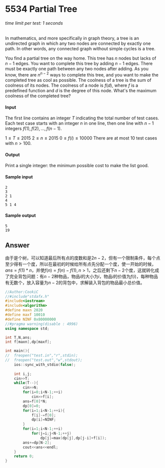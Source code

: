 # 5534 Partial Tree

###### time limit per test: 1 seconds

In mathematics, and more specifically in graph theory, a tree is an undirected graph in which any two nodes are connected by exactly one path. In other words, any connected graph without simple cycles is a tree.

You find a partial tree on the way home. This tree has $n$ nodes but lacks of $n−1$ edges. You want to complete this tree by adding $n−1$ edges. There must be exactly one path between any two nodes after adding. As you know, there are $n^{n−2}$ ways to complete this tree, and you want to make the completed tree as cool as possible. The coolness of a tree is the sum of coolness of its nodes. The coolness of a node is $f(d)$, where $f$ is a predefined function and $d$ is the degree of this node. What's the maximum coolness of the completed tree?

#### Input

The first line contains an integer $T$ indicating the total number of test cases.
Each test case starts with an integer $n$ in one line,
then one line with $n−1$ integers $f(1),f(2),…,f(n−1)$.

$1≤T≤2015$
$2≤n≤2015$
$0≤f(i)≤10000$
There are at most 10 test cases with $n>100$.

#### Output

Print a single integer: the minimum possible cost to make the list good.

#### Sample input

```
2
3
2 1
4
5 1 4
```

#### Sample output

```
5
19
```

## Answer

由于是个树，可以知道最后所有点的度数和是$2n-2$，但有一个限制条件，每个点至少得有一个度，所以在最初的时候给所有点先分配一个度，使一开始的时候，$ans=f(1)*n$，并使$f(n)=f(n)-f(1),n>1$，之后还剩下$n-2$个度，这就转化成了完全背包问题：有$n-2$种物品，物品$i$的大小为$i$，物品$i$的价值为$f(i)$，每种物品有无数个，放入容量为$n-2$的背包中，求解装入背包的物品最小总价值。

```c++
//Author:CookiC
//#include"stdafx.h"
#include<iostream>
#include<algorithm>
#define maxn 2020
#define maxf 10010
#define NINF 0x80000000
//#pragma warning(disable : 4996)
using namespace std;

int T,N,ans;
int f[maxn],dp[maxf];

int main(){
//	freopen("test.in","r",stdin);
//	freopen("test.out","w",stdout);
	ios::sync_with_stdio(false);
	
	int i,j;
	cin>>T;
	while(T--){
		cin>>N;
		for(i=0;i<N-1;++i)
			cin>>f[i];
		ans=f[0]*N;
		dp[0]=0;
		for(i=1;i<N-1;++i){
			f[i]-=f[0];
			dp[i]=NINF;
		}
		for(i=1;i<N-1;++i)
			for(j=i;j<N-1;++j)
				dp[j]=max(dp[j],dp[j-i]+f[i]);
		ans+=dp[N-2];
		cout<<ans<<endl;
	}
	return 0;
}
```

